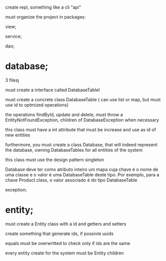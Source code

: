create repl, something like a cli "api"

must organize the project in packages:

view;

service;

dao;

# database;

3 filesj

must create a interface called DatabaseTableI

must create a concrete class DatabaseTable 
( can use list or map, but must use id to optmized operations)

the operations findById, update and delete, must throw  a EntityNotFoundException,
children of DatabaseException when necessary

this class must have a int attribute that must be increase and use as id of new entities

furthermore, you must create a class Database, that will indeed represent the database,
owning DatabaseTables for all entities of the system

this class must use the design pattern singleton

Database deve ter como atributo inteiro um mapa cuja chave é o nome de uma classe e o
valor é uma DatabaseTable deste tipo. Por exemplo, para a chave Product.class, o valor
associado é do tipo DatabaseTable<Product>



exception;


# entity;

must create a Entity class with a id and getters and setters

create something that generate ids, if possivle uuids

equals must be overwritted to check only if ids are the same

every entity create for the system must be Entity children

